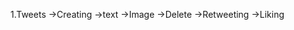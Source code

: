 1.Tweets
    ->Creating
        ->text
        ->Image
    ->Delete
    ->Retweeting
    ->Liking
    